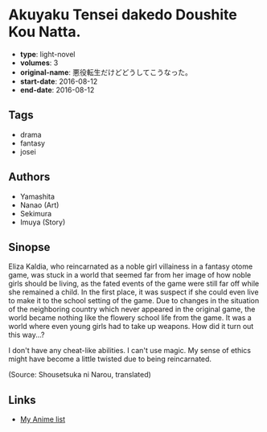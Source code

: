 # Akuyaku Tensei dakedo Doushite Kou Natta.

-   **type**: light-novel
-   **volumes**: 3
-   **original-name**: 悪役転生だけどどうしてこうなった。
-   **start-date**: 2016-08-12
-   **end-date**: 2016-08-12

## Tags

-   drama
-   fantasy
-   josei

## Authors

-   Yamashita
-   Nanao (Art)
-   Sekimura
-   Imuya (Story)

## Sinopse

Eliza Kaldia, who reincarnated as a noble girl villainess in a fantasy otome game, was stuck in a world that seemed far from her image of how noble girls should be living, as the fated events of the game were still far off while she remained a child. In the first place, it was suspect if she could even live to make it to the school setting of the game. Due to changes in the situation of the neighboring country which never appeared in the original game, the world became nothing like the flowery school life from the game. It was a world where even young girls had to take up weapons. How did it turn out this way...?

I don't have any cheat-like abilities. I can't use magic. My sense of ethics might have become a little twisted due to being reincarnated.

(Source: Shousetsuka ni Narou, translated)

## Links

-   [My Anime list](https://myanimelist.net/manga/99235/Akuyaku_Tensei_dakedo_Doushite_Kou_Natta)
